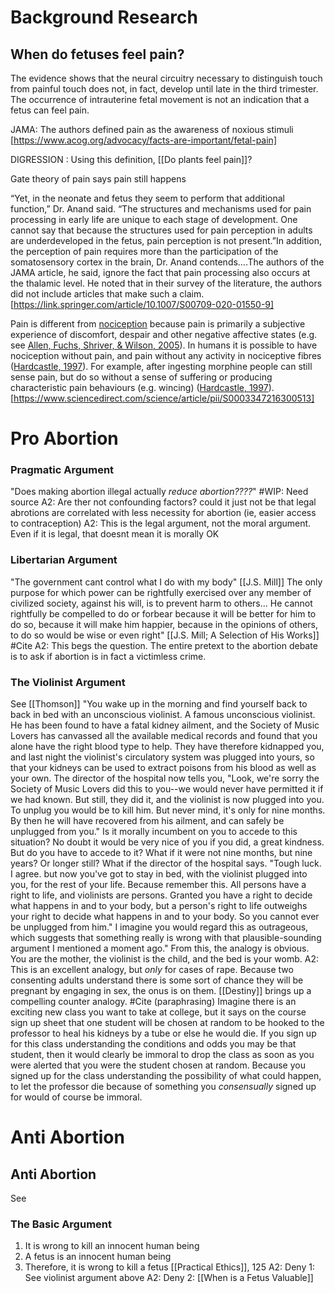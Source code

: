 # Background Research

## When do fetuses feel pain?

The evidence shows that the neural circuitry necessary to distinguish touch from painful touch does not, in fact, develop until late in the third trimester. The occurrence of intrauterine fetal movement is not an indication that a fetus can feel pain.
  
JAMA: The authors defined pain as the awareness of noxious stimuli
[https://www.acog.org/advocacy/facts-are-important/fetal-pain]

DIGRESSION : Using this definition, [[Do plants feel pain]]?
  
Gate theory of pain says pain still happens

“Yet, in the neonate and fetus they seem to perform that additional function,” Dr. Anand said. “The structures and mechanisms used for pain processing in early life are unique to each stage of development. One cannot say that because the structures used for pain perception in adults are underdeveloped in the fetus, pain perception is not present.”In addition, the perception of pain requires more than the participation of the somatosensory cortex in the brain, Dr. Anand contends….The authors of the JAMA article, he said, ignore the fact that pain processing also occurs at the thalamic level. He noted that in their survey of the literature, the authors did not include articles that make such a claim.
[https://link.springer.com/article/10.1007/S00709-020-01550-9]

Pain is different from [nociception](https://www.sciencedirect.com/topics/agricultural-and-biological-sciences/nociception) because pain is primarily a subjective experience of discomfort, despair and other negative affective states (e.g. see [Allen, Fuchs, Shriver, & Wilson, 2005](https://www.sciencedirect.com/science/article/pii/S0003347216300513#bib6)). In humans it is possible to have nociception without pain, and pain without any activity in nociceptive fibres ([Hardcastle, 1997](https://www.sciencedirect.com/science/article/pii/S0003347216300513#bib24)). For example, after ingesting morphine people can still sense pain, but do so without a sense of suffering or producing characteristic pain behaviours (e.g. wincing) ([Hardcastle, 1997](https://www.sciencedirect.com/science/article/pii/S0003347216300513#bib24)).
[https://www.sciencedirect.com/science/article/pii/S0003347216300513]



# Pro Abortion

### Pragmatic Argument
"Does making abortion illegal actually *reduce abortion????*"
#WIP: Need source
	A2: Are ther not confounding factors? could it just not be that legal abrotions are correlated with less necessity for abortion (ie, easier access to contraception)
	A2: This is the legal argument, not the moral argument. Even if it is legal, that doesnt mean it is morally OK

### Libertarian Argument
"The government cant control what I do with my body"
[[J.S. Mill]]
	The only purpose for which power can be rightfully exercised over any member of civilized society, against his will, is to prevent harm to others... He cannot rightfully be compelled to do or forbear because it will be better for him to do so, because it will make him happier, because in the opinions of others, to do so would be wise or even right" [[J.S. Mill; A Selection of His Works]] #Cite 
		A2: This begs the question. The entire pretext to the abortion debate is to ask if abortion is in fact a victimless crime.

### The Violinist Argument
See [[Thomson]] 
	"You wake up in the morning and find yourself back to back in bed with an unconscious violinist. A famous unconscious violinist. He has been found to have a fatal kidney ailment, and the Society of Music Lovers has canvassed all the available medical records and found that you alone have the right blood type to help. They have therefore kidnapped you, and last night the violinist's circulatory system was plugged into yours, so that your kidneys can be used to extract poisons from his blood as well as your own. The director of the hospital now tells you, "Look, we're sorry the Society of Music Lovers did this to you--we would never have permitted it if we had known. But still, they did it, and the violinist is now plugged into you. To unplug you would be to kill him. But never mind, it's only for nine months. By then he will have recovered from his ailment, and can safely be unplugged from you." Is it morally incumbent on you to accede to this situation? No doubt it would be very nice of you if you did, a great kindness. But do you have to accede to it? What if it were not nine months, but nine years? Or longer still? What if the director of the hospital says. "Tough luck. I agree. but now you've got to stay in bed, with the violinist plugged into you, for the rest of your life. Because remember this. All persons have a right to life, and violinists are persons. Granted you have a right to decide what happens in and to your body, but a person's right to life outweighs your right to decide what happens in and to your body. So you cannot ever be unplugged from him." I imagine you would regard this as outrageous, which suggests that something really is wrong with that plausible-sounding argument I mentioned a moment ago."
From this, the analogy is obvious. You are the mother, the violinist is the child, and the bed is your womb. 
	A2: This is an excellent analogy, but *only* for cases of rape. Because two consenting adults understand there is some sort of chance they will be pregnant by engaging in sex, the onus is on them.
		[[Destiny]] brings up a compelling counter analogy. #Cite 
			(paraphrasing) Imagine there is an exciting new class you want to take at college, but it says on the course sign up sheet that one student will be chosen at random to be hooked to the professor to heal his kidneys by a tube or else he would die. If you sign up for this class understanding the conditions and odds you may be that student, then it would clearly be immoral to drop the class as soon as you were alerted that you were the student chosen at random. Because you signed up for the class understanding the possibility of what could happen, to let the professor die because of something you *consensually* signed up for would of course be immoral.

# Anti Abortion

## Anti Abortion
See 

### The Basic Argument
1. It is wrong to kill an innocent human being
2. A fetus is an innocent human being
3. Therefore, it is wrong to kill a fetus
	[[Practical Ethics]], 125
	A2: Deny 1: See violinist argument above
	A2: Deny 2: [[When is a Fetus Valuable]]
